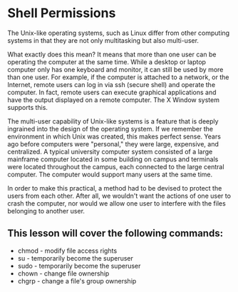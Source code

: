 # Shell Permissions


The Unix-like operating systems, such as Linux differ from other computing systems in that they are not only multitasking but also multi-user.

What exactly does this mean? It means that more than one user can be operating the computer at the same time. While a desktop or laptop computer only has one keyboard and monitor, it can still be used by more than one user. For example, if the computer is attached to a network, or the Internet, remote users can log in via ssh (secure shell) and operate the computer. In fact, remote users can execute graphical applications and have the output displayed on a remote computer. The X Window system supports this.

The multi-user capability of Unix-like systems is a feature that is deeply ingrained into the design of the operating system. If we remember the environment in which Unix was created, this makes perfect sense. Years ago before computers were "personal," they were large, expensive, and centralized. A typical university computer system consisted of a large mainframe computer located in some building on campus and terminals were located throughout the campus, each connected to the large central computer. The computer would support many users at the same time.

In order to make this practical, a method had to be devised to protect the users from each other. After all, we wouldn't want the actions of one user to crash the computer, nor would we allow one user to interfere with the files belonging to another user.
 
##  This lesson will cover the following commands:

* chmod - modify file access rights
* su - temporarily become the superuser
* sudo - temporarily become the superuser
* chown - change file ownership
* chgrp - change a file's group ownership 
